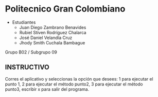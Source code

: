 # **Politecnico Gran Colombiano**

- Estudiantes
    - Juan Diego Zambrano Benavides
    - Rubiel Stiven Rodríguez Chalarca
    - José Daniel Velandía Cruz
    - Jhody Smith Cuchala Bambague

Grupo B02 / Subgrupo 09

## INSTRUCTIVO

Corres el aplicativo y seleccionas la opción que desees: 1 para ejecutar el punto 1, 2 para ejecutar el método punto2, 3 para ejecutar el método punto3, escribir x para salir del programa.
